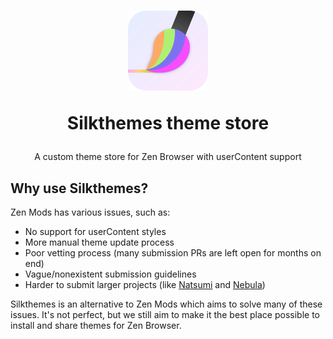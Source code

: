 <h1 align="center">
  <img height=128 src="https://github.com/Silkbrush/assets/blob/main/icons/silkbrush-rounded.png?raw=true">

  Silkthemes theme store
</h1>
<p align="center">
  A custom theme store for Zen Browser with userContent support
</p>

## Why use Silkthemes?
Zen Mods has various issues, such as:
- No support for userContent styles
- More manual theme update process
- Poor vetting process (many submission PRs are left open for months on end)
- Vague/nonexistent submission guidelines
- Harder to submit larger projects (like [Natsumi](https://github.com/greeeen-dev/natsumi-browser) and
  [Nebula](https://github.com/JustAdumbPrsn/Nebula-A-Minimal-Theme-for-Zen-Browser))

Silkthemes is an alternative to Zen Mods which aims to solve many of these issues. It's not perfect, but we
still aim to make it the best place possible to install and share themes for Zen Browser.
